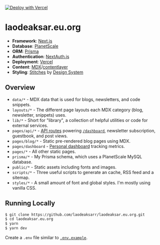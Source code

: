 [![Deploy with Vercel](https://vercel.com/button)](https://vercel.com/new/git/external?repository-url=https%3A%2F%2Fgithub.com%2Flaodeaksar%2Flaodeaksar.eu.org)

# laodeaksar.eu.org

- **Framework**: [Next.js](https://nextjs.org/)
- **Database**: [PlanetScale](https://planetscale.com)
- **ORM**: [Prisma](https://prisma.io/)
- **Authentication**: [NextAuth.js](https://next-auth.js.org/)
- **Deployment**: [Vercel](https://vercel.com)
- **Content**: [MDX](https://github.com/mdx-js/mdx)/[contentlayer]()
- **Styling**: [Stitches](https://stitches.dev/) by [Design System]()

## Overview

- `data/*` - MDX data that is used for blogs, newsletters, and code snippets.
- `layouts/*` - The different page layouts each MDX category (blog, newsletter, snippets) uses.
- `lib/*` - Short for "library", a collection of helpful utilities or code for external services.
- `pages/api/*` - [API routes](https://nextjs.org/docs/api-routes/introduction) powering [`/dashboard`](https://laodeaksar.eu.org/dashboard), newsletter subscription, guestbook, and post views.
- `pages/blog/*` - Static pre-rendered blog pages using MDX.
- `pages/dashboard` - [Personal dashboard](https://laodeaksar.eu.org/dashboard) tracking metrics.
- `pages/*` - All other static pages.
- `prisma/*` - My Prisma schema, which uses a PlanetScale MySQL database.
- `public/*` - Static assets including fonts and images.
- `scripts/*` - Three useful scripts to generate an cache, RSS feed and a sitemap.
- `styles/*` - A small amount of font and global styles. I'm mostly using vanilla CSS.

## Running Locally

```bash
$ git clone https://github.com/laodeaksarr/laodeaksar.eu.org.git
$ cd laodeaksar.eu.org
$ yarn
$ yarn dev
```

Create a `.env` file similar to [`.env.example`](https://github.com/laodeaksarr/laodeaksar.eu.org/blob/main/.env.example).
